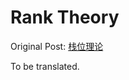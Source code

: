 # Rank Theory

Original Post: [栈位理论](https://wiki.pvz1.com/doku.php?id=%E6%8A%80%E6%9C%AF:%E6%A0%88%E4%BD%8D%E7%90%86%E8%AE%BA)

To be translated.